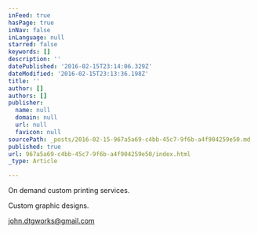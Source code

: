 ```yaml
---
inFeed: true
hasPage: true
inNav: false
inLanguage: null
starred: false
keywords: []
description: ''
datePublished: '2016-02-15T23:14:06.329Z'
dateModified: '2016-02-15T23:13:36.198Z'
title: ''
author: []
authors: []
publisher:
  name: null
  domain: null
  url: null
  favicon: null
sourcePath: _posts/2016-02-15-967a5a69-c4bb-45c7-9f6b-a4f904259e50.md
published: true
url: 967a5a69-c4bb-45c7-9f6b-a4f904259e50/index.html
_type: Article

---
```

On demand custom printing services.

Custom graphic designs.

john.dtgworks@gmail.com